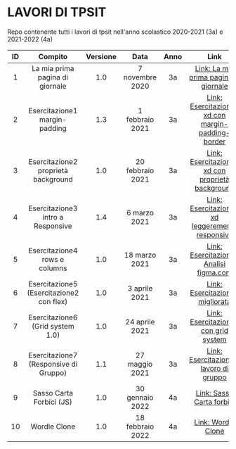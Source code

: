 # LAVORI DI TPSIT
Repo contenente tutti i lavori di tpsit nell'anno scolastico 2020-2021 (3a) e 2021-2022 (4a)

| ID |             Compito             | Versione |       Data      |       Anno      |                             Link                                |
|:--:|:-------------------------------:|:--------:|:---------------:|:---------------:|:------------------------------------------------------------------:|
|  1 | La mia prima pagina di giornale |    1.0   | 7 novembre 2020 | 3a | [Link: La mia prima pagina di giornale](https://jonnycp.github.io/tpsit/La_mia_prima_pagina_di_giornale/) |
|  2 |  Esercitazione1 margin-padding  |    1.3   | 1 febbraio 2021 | 3a | [Link: Esercitazione1 xd con margin-padding-border](https://jonnycp.github.io/tpsit/Esercitazione1_xd/) |
|  3 |  Esercitazione2 proprietà background  |    1.0   | 20 febbraio 2021 | 3a | [Link: Esercitazione2 xd con proprietà background](https://jonnycp.github.io/tpsit/Esercitazione2_xd/) |
|  4 |  Esercitazione3 intro a Responsive  |    1.4   | 6 marzo 2021 | 3a | [Link: Esercitazione3 xd leggeremente responsive](https://jonnycp.github.io/tpsit/Esercitazione3_xd/) |
|  5 |  Esercitazione4 rows e columns  |    1.0   | 18 marzo 2021 | 3a | [Link: Esercitazione4 Analisi figma.com](https://github.com/Jonnycp/tpsit/blob/master/Esercitazione4/%23FigmaIsBetter%20-1920x1080.pdf) |
|  6 |  Esercitazione5 (Esercitazione2 con flex)  |    1.0   | 3 aprile 2021 | 3a | [Link: Esercitazione2 migliorata](https://jonnycp.github.io/tpsit/Esercitazione5_xd/) |
|  7 |  Esercitazione6 (Grid system 1.0)  |    1.0   | 24 aprile 2021 | 3a | [Link: Esercitazione6 con grid system](https://jonnycp.github.io/tpsit/Esercitazione6_xd/) |
|  8 |  Esercitazione7 (Responsive di Gruppo)  |    1.1   | 27 maggio 2021 | 3a | [Link: Esercitazione7: lavoro di gruppo](https://jonnycp.github.io/tpsit/Esercitazione7_xd/) |
|  9 |  Sasso Carta Forbici (JS)  |    1.0   | 30 gennaio 2022 | 4a | [Link: Sasso Carta forbici](https://jonnycp.github.io/tpsit/Sasso-Carta-forbici/) |
|  10 |  Wordle Clone  |    1.0   | 18 febbraio 2022 | 4a | [Link: Wordle Clone](https://jonnycp.github.io/tpsit/Wordle/) |

